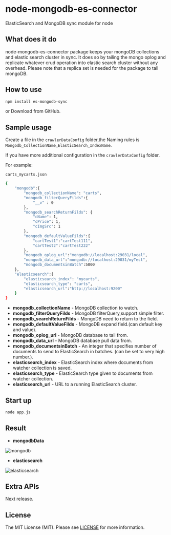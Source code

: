 # node-mongodb-es-connector

ElasticSearch and MongoDB sync module for node

## What does it do

node-mongodb-es-connector package keeps your mongoDB collections and elastic search cluster in sync. It does so by tailing the mongo oplog and replicate whatever crud operation into elastic search cluster without any overhead. Please note that a replica set is needed for the package to tail mongoDB.

## How to use

```bash
npm install es-mongodb-sync
```

or Download from GitHub.

## Sample usage

Create a file in the `crawlerDataConfig` folder,the Naming rules is `Mongodb_CollectionName`_`ElasticSearch_IndexName`.

If you have more additional configuration in the `crawlerDataConfig` folder.

For example:

`carts_mycarts.json`

```bash
{
    "mongodb":{
        "mongodb_collectionName": "carts",
        "mongodb_filterQueryFilds":{
            "__v" : 0
        },
        "mongodb_searchReturnFilds": {
            "cName": 1,
            "cPrice": 1,
            "cImgSrc": 1
        },
        "mongodb_defaultValueFilds":{
            "cartTest1":"cartTest111",
            "cartTest2":"cartTest222"
        },
        "mongodb_oplog_url":"mongodb://localhost:29031/local",
        "mongodb_data_url":"mongodb://localhost:29031/myTest",
        "mongodb_documentsinBatch":5000
    },
    "elasticsearch":{
        "elasticsearch_index": "mycarts",
        "elasticsearch_type": "carts",
        "elasticsearch_url":"http://localhost:9200"
    }
}
```

- **mongodb_collectionName** - MongoDB collection to watch.
- **mongodb_filterQueryFilds** - MongoDB filterQuery,support simple filter.
- **mongodb_searchReturnFilds** - MongoDB need to return to the field.
- **mongodb_defaultValueFilds** - MongoDB expand field.(can default key and value).
- **mongodb_oplog_url** - MongoDB database to tail from.
- **mongodb_data_url** - MongoDB database pull data from.
- **mongodb_documentsinBatch** - An integer that specifies number of documents to send to ElasticSearch in batches. (can be set to very high number.).
- **elasticsearch_index** - ElasticSearch index where documents from watcher collection is saved.
- **elasticsearch_type** - ElasticSearch type given to documents from watcher collection.
- **elasticsearch_url** - URL to a running ElasticSearch cluster.

## Start up

```bash
node app.js
```

## Result

- **mongodbData**

![mongodb]

- **elasticsearch**

![elasticsearch]

## Extra APIs

Next release.

## License

The MIT License (MIT). Please see [LICENSE](LICENSE) for more information.

[mongodb]:https://github.com/zhr85210078/node-mongodb-es-connector/blob/master/test/img/mongoDB.jpg "mongodb"

[elasticsearch]:https://github.com/zhr85210078/node-mongodb-es-connector/blob/master/test/img/elasticsearch.jpg "elasticsearch"
